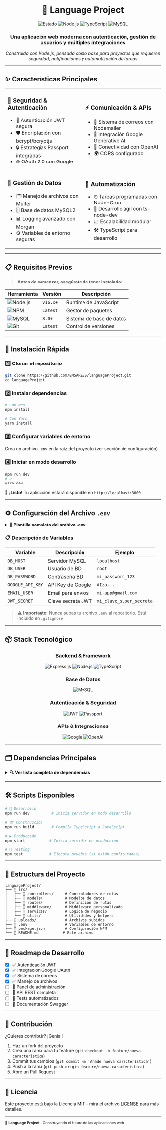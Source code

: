 <div align="center">

# 🚀 Language Project

<img src="https://img.shields.io/badge/status-en%20desarrollo-orange?style=for-the-badge&logo=construction&logoColor=white" alt="Estado">
<img src="https://img.shields.io/badge/Node.js-43853D?style=for-the-badge&logo=node.js&logoColor=white" alt="Node.js">
<img src="https://img.shields.io/badge/TypeScript-007ACC?style=for-the-badge&logo=typescript&logoColor=white" alt="TypeScript">
<img src="https://img.shields.io/badge/MySQL-00000F?style=for-the-badge&logo=mysql&logoColor=white" alt="MySQL">

### Una aplicación web moderna con autenticación, gestión de usuarios y múltiples integraciones

*Construida con Node.js, pensada como base para proyectos que requieren seguridad, notificaciones y automatización de tareas*

---

</div>

## ✨ Características Principales

<table>
<tr>
<td width="50%">

### 🔐 **Seguridad & Autenticación**
- 🔑 Autenticación JWT segura
- 🛡️ Encriptación con bcrypt/bcryptjs  
- 🔒 Estrategias Passport integradas
- 🌐 OAuth 2.0 con Google

</td>
<td width="50%">

### ⚡ **Comunicación & APIs**
- 📧 Sistema de correos con Nodemailer
- 🤖 Integración Google Generative AI
- 🧠 Conectividad con OpenAI
- 🌍 CORS configurado

</td>
</tr>
<tr>
<td width="50%">

### 📁 **Gestión de Datos**
- 🗂️ Manejo de archivos con Multer
- 🗄️ Base de datos MySQL2
- 📊 Logging avanzado con Morgan
- ⚙️ Variables de entorno seguras

</td>
<td width="50%">

### 🔄 **Automatización**
- ⏰ Tareas programadas con Node-Cron
- 🚀 Desarrollo ágil con ts-node-dev
- 📈 Escalabilidad modular
- 🛠️ TypeScript para desarrollo

</td>
</tr>
</table>

---

## 📋 Requisitos Previos

> **Antes de comenzar, asegúrate de tener instalado:**

| Herramienta | Versión | Descripción |
|-------------|---------|-------------|
| ![Node.js](https://img.shields.io/badge/Node.js-339933?style=flat&logo=node.js&logoColor=white) | `v16.x+` | Runtime de JavaScript |
| ![NPM](https://img.shields.io/badge/NPM-CB3837?style=flat&logo=npm&logoColor=white) | `Latest` | Gestor de paquetes |
| ![MySQL](https://img.shields.io/badge/MySQL-4479A1?style=flat&logo=mysql&logoColor=white) | `8.0+` | Sistema de base de datos |
| ![Git](https://img.shields.io/badge/Git-F05032?style=flat&logo=git&logoColor=white) | `Latest` | Control de versiones |

---

## 🚀 Instalación Rápida

### 1️⃣ **Clonar el repositorio**
```bash
git clone https://github.com/EMSAREES/languageProject.git
cd languageProject
```

### 2️⃣ **Instalar dependencias**
```bash
# Con NPM
npm install

# Con Yarn
yarn install
```

### 3️⃣ **Configurar variables de entorno**
Crea un archivo `.env` en la raíz del proyecto (ver sección de configuración)

### 4️⃣ **Iniciar en modo desarrollo**
```bash
npm run dev
# o
yarn dev
```

🎉 **¡Listo!** Tu aplicación estará disponible en `http://localhost:3000`

---

## ⚙️ Configuración del Archivo `.env`

<details>
<summary><strong>📝 Plantilla completa del archivo .env</strong></summary>

```bash
# 🗄️ CONFIGURACIÓN DE BASE DE DATOS
DB_HOST=localhost
DB_USER=root
DB_PASSWORD=TU_CONTRASEÑA
DB_NAME=lenguagedb
DB_PORT=3306

# 🔑 APIS EXTERNAS
GOOGLE_API_KEY=TU_CLAVE_API_GOOGLE

# 📧 CONFIGURACIÓN DE EMAIL
EMAIL_HOST=smtp.gmail.com
EMAIL_PORT=587
EMAIL_USER=TU_EMAIL
EMAIL_PASS=TU_CONTRASEÑA_EMAIL
EMAIL_FROM=TU_EMAIL

# 🔐 SEGURIDAD
JWT_SECRET=TU_CLAVE_SECRETA_JWT

# 🌐 SERVIDOR
SERVER_URL=http://localhost:3000
```

</details>

### 📋 **Descripción de Variables**

| Variable | Descripción | Ejemplo |
|----------|-------------|---------|
| `DB_HOST` | Servidor MySQL | `localhost` |
| `DB_USER` | Usuario de BD | `root` |
| `DB_PASSWORD` | Contraseña BD | `mi_password_123` |
| `GOOGLE_API_KEY` | API Key de Google | `AIza...` |
| `EMAIL_USER` | Email para envíos | `mi-app@gmail.com` |
| `JWT_SECRET` | Clave secreta JWT | `mi_clave_super_secreta` |

> ⚠️ **Importante:** Nunca subas tu archivo `.env` al repositorio. Está incluido en `.gitignore`

---

## 📦 Stack Tecnológico

<div align="center">

### **Backend & Framework**
![Express.js](https://img.shields.io/badge/Express.js-404D59?style=for-the-badge)
![Node.js](https://img.shields.io/badge/Node.js-43853D?style=for-the-badge&logo=node.js&logoColor=white)
![TypeScript](https://img.shields.io/badge/TypeScript-007ACC?style=for-the-badge&logo=typescript&logoColor=white)

### **Base de Datos**
![MySQL](https://img.shields.io/badge/MySQL-00000F?style=for-the-badge&logo=mysql&logoColor=white)

### **Autenticación & Seguridad**
![JWT](https://img.shields.io/badge/JWT-black?style=for-the-badge&logo=JSON%20web%20tokens)
![Passport](https://img.shields.io/badge/Passport-34E27A?style=for-the-badge&logo=passport&logoColor=white)

### **APIs & Integraciones**
![Google](https://img.shields.io/badge/Google%20API-4285F4?style=for-the-badge&logo=google&logoColor=white)
![OpenAI](https://img.shields.io/badge/OpenAI-412991?style=for-the-badge&logo=openai&logoColor=white)

</div>

---

## 🗂️ Dependencias Principales

<details>
<summary><strong>🔍 Ver lista completa de dependencias</strong></summary>

### **🧠 IA & APIs**
- `@google/generative-ai` - API de Google AI
- `openai` - Integración con OpenAI
- `google-auth-library` - Autenticación Google

### **🔐 Autenticación & Seguridad**
- `jsonwebtoken` - Tokens JWT
- `passport` - Framework de autenticación
- `passport-google-oauth20` - OAuth Google
- `bcrypt` / `bcryptjs` - Encriptación de contraseñas

### **🌐 Servidor & Comunicación**
- `express` - Framework web
- `cors` - Control de CORS
- `morgan` - Logging HTTP
- `nodemailer` - Envío de emails

### **📁 Datos & Archivos**
- `mysql2` - Cliente MySQL
- `multer` - Manejo de archivos
- `dotenv` - Variables de entorno

### **⏰ Tareas & Desarrollo**
- `node-cron` - Tareas programadas
- `ts-node-dev` - Desarrollo TypeScript
- `@types/node-cron` - Tipos TypeScript

</details>

---

## 🛠️ Scripts Disponibles

```bash
# 🚀 Desarrollo
npm run dev          # Inicia servidor en modo desarrollo

# 🏗️ Construcción
npm run build        # Compila TypeScript a JavaScript

# ▶️ Producción
npm start           # Inicia servidor en producción

# 🧪 Testing
npm test            # Ejecuta pruebas (si están configuradas)
```

---

## 📁 Estructura del Proyecto

```
languageProject/
├── 📂 src/
│   ├── 📂 controllers/     # Controladores de rutas
│   ├── 📂 models/          # Modelos de datos
│   ├── 📂 routes/          # Definición de rutas
│   ├── 📂 middleware/      # Middleware personalizado
│   ├── 📂 services/        # Lógica de negocio
│   └── 📂 utils/           # Utilidades y helpers
├── 📂 uploads/             # Archivos subidos
├── 📄 .env                 # Variables de entorno
├── 📄 package.json         # Configuración NPM
└── 📄 README.md           # Este archivo
```

---

## 🚀 Roadmap de Desarrollo

- [x] ✅ Autenticación JWT
- [x] ✅ Integración Google OAuth
- [x] ✅ Sistema de correos
- [x] ✅ Manejo de archivos
- [ ] 🔄 Panel de administración
- [ ] 🔄 API REST completa
- [ ] 🔄 Tests automatizados
- [ ] 🔄 Documentación Swagger

---

## 🤝 Contribución

¿Quieres contribuir? ¡Genial! 

1. Haz un fork del proyecto
2. Crea una rama para tu feature (`git checkout -b feature/nueva-caracteristica`)
3. Commit tus cambios (`git commit -m 'Añade nueva característica'`)
4. Push a la rama (`git push origin feature/nueva-caracteristica`)
5. Abre un Pull Request

---

## 📄 Licencia

Este proyecto está bajo la Licencia MIT - mira el archivo [LICENSE](LICENSE) para más detalles.

---



<sub>🚀 **Language Project** - Construyendo el futuro de las aplicaciones web</sub>

</div>
